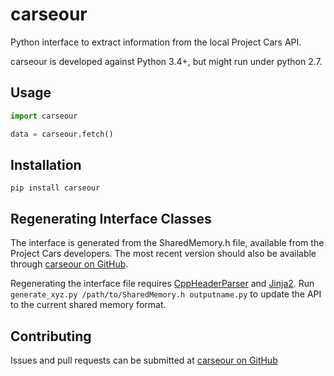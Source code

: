# carseour
Python interface to extract information from the local Project Cars API.

carseour is developed against Python 3.4+, but might run under python 2.7.

## Usage
```python
import carseour

data = carseour.fetch()
```

## Installation
`pip install carseour`


## Regenerating Interface Classes
The interface is generated from the SharedMemory.h file, available from the Project Cars developers. The most recent version should also be available through [carseour on GitHub](https://github.com/matslindh/carseour/).

Regenerating the interface file requires [CppHeaderParser](https://pypi.python.org/pypi/CppHeaderParser) and [Jinja2](https://pypi.python.org/pypi/Jinja2). Run `generate_xyz.py /path/to/SharedMemory.h outputname.py` to update the API to the current shared memory format.

## Contributing

Issues and pull requests can be submitted at [carseour on GitHub](https://github.com/matslindh/carseour/)
